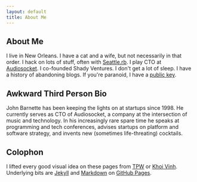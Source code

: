 ```yaml
---
layout: default
title: About Me
---
```


<style>
li.about { display:none; }
li.toys { border-left: 0; }
</style>

## About Me

I live in New Orleans. I have a cat and a wife, but not necessarily in
that order. I hack on lots of stuff, often with [Seattle.rb][s.rb].  I
play CTO at [Audiosocket][socket]. I co-founded Shady Ventures. I
don't get a lot of sleep. I have a history of abandoning blogs. If
you're paranoid, I have a [public key][pgp].

  [s.rb]: http://seattlerb.org
[socket]: http://audiosocket.com
   [pgp]: /personal/jbarnette.txt

## Awkward Third Person Bio

John Barnette has been keeping the lights on at startups since
1998. He currently serves as CTO of Audiosocket, a company at the
intersection of music and technology. In his increasingly rare spare
time he speaks at programming and tech conferences, advises startups
on platform and software strategy, and invents new (sometimes
life-threating) cocktails.

## Colophon

I lifted every good visual idea on these pages from [TPW][] or [Khoi
Vinh][]. Underlying bits are [Jekyll][] and [Markdown][] on [GitHub
Pages][].

[TPW]:          http://github.com/mojombo
[Khoi Vinh]:    http://www.subtraction.com
[Jekyll]:       http://github.com/mojombo/jekyll
[Markdown]:     http://daringfireball.net/projects/markdown
[GitHub Pages]: http://github.com/blog/272-github-pages
